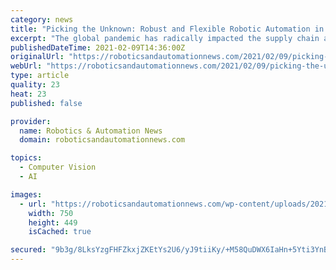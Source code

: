 ```yaml
---
category: news
title: "Picking the Unknown: Robust and Flexible Robotic Automation in Logistics"
excerpt: "The global pandemic has radically impacted the supply chain and logistics industry, making the need for robotic automation more urgent than ever. With more than 70 percent of labor in warehousing"
publishedDateTime: 2021-02-09T14:36:00Z
originalUrl: "https://roboticsandautomationnews.com/2021/02/09/picking-the-unknown-robust-and-flexible-robotic-automation-in-logistics/40298/"
webUrl: "https://roboticsandautomationnews.com/2021/02/09/picking-the-unknown-robust-and-flexible-robotic-automation-in-logistics/40298/"
type: article
quality: 23
heat: 23
published: false

provider:
  name: Robotics & Automation News
  domain: roboticsandautomationnews.com

topics:
  - Computer Vision
  - AI

images:
  - url: "https://roboticsandautomationnews.com/wp-content/uploads/2021/02/Screenshot-2021-02-08-at-19.28.05.png"
    width: 750
    height: 449
    isCached: true

secured: "9b3g/8LksYzgFHFZkxjZKEtYs2U6/yJ9tiiKy/+M58QuDWX6IaHn+5Yti3YnBpY1IMxEUb1/waA7OttJnCTHih+djSkkQyQ9eiz4TaWJ+osNihGTq5YHp9gbOZ5GNs1TvEG7/fXzReb5jSnG+bxgtOS9DoqK2SMUe4ftWDfydBFlYJDvOZZ4u1KBL4ppqW2rblcYzoEp37IuaTqmk32wOvcGa6EtVsgLgneu7hb990zQNFGSsSUFTlNSnTl3a4Fb0BoXGJoCedDzkoUQ3V/laAvoFuDXi/Li43hUQtw1aqpuW4aYT7xFclzdK7sKSAg/bLH2RF9Va7KcDgb+MVu725nRiXLV02eMmf02xLuXc9w=;Anqza3X1R0cfARMCR6ke5g=="
---
```


